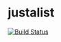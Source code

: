 # justalist

[![Build Status](https://travis-ci.org/mirkoadari/justalist.svg?branch=madis%2Fbump-gradle)](https://travis-ci.org/mirkoadari/justalist)
